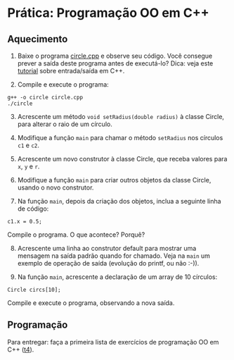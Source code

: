 # Prática: Programação OO em C++






## Aquecimento

1. Baixe o programa [circle.cpp](circle.cpp) e observe seu código. Você consegue prever a saída deste programa antes de executá-lo? Dica: veja este [tutorial](http://www.cplusplus.com/doc/tutorial/basic_io/) sobre entrada/saída em C++.

2. Compile e execute o programa:
  ```
  g++ -o circle circle.cpp
  ./circle
  ```

3. Acrescente um método `void setRadius(double radius)` à classe Circle, para alterar o raio de um círculo.

4. Modifique a função `main` para chamar o método `setRadius` nos círculos `c1` e `c2`.

5. Acrescente um novo construtor à classe Circle, que receba valores para `x`, `y` e `r`.

6. Modifique a função `main` para criar outros objetos da classe Circle, usando o novo construtor.

7. Na função `main`, depois da criação dos objetos, inclua a seguinte linha de código:
  ```
  c1.x = 0.5;
  ```
  Compile o programa. O que acontece? Porquê?

8. Acrescente uma linha ao construtor default para mostrar uma mensagem na saída padrão quando for chamado. Veja na `main` um exemplo de operação de saída (evolução do printf, ou não :-)).

9. Na função `main`, acrescente a declaração de um array de 10 círculos:
  ```
  Circle circs[10];
  ```
  Compile e execute o programa, observando a nova saída.


## Programação
Para entregar: faça a primeira lista de exercícios de programação OO em C++ ([t4]((../../../trabalhos/t4))).
